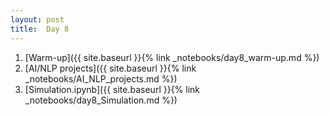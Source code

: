 ```yaml
---
layout: post
title:  Day 8
---
```

1. [Warm-up]({{ site.baseurl }}{% link _notebooks/day8_warm-up.md %})
2. [AI/NLP projects]({{ site.baseurl }}{% link _notebooks/AI_NLP_projects.md %})
3. [Simulation.ipynb]({{ site.baseurl }}{% link _notebooks/day8_Simulation.md %})
